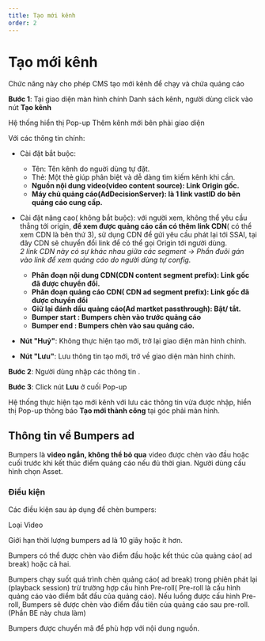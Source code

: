 ```yaml
---
title: Tạo mới kênh
order: 2
---
```

# Tạo mới kênh
Chức năng này cho phép CMS tạo mới kênh để chạy và chứa quảng cáo

 **Bước 1**: Tại giao diện màn hình chính Danh sách kênh, người dùng click vào nút **Tạo kênh**

Hệ thống hiển thị Pop-up Thêm kênh mới bên phải giao diện
![]()

 Với các thông tin chính:
 * Cài đặt bắt buộc:
    * Tên: Tên kênh do nguời dùng tự đặt.
    * Thẻ: Một thẻ giúp phân biệt và dễ dàng tìm kiếm kênh khi cần.
    * **Nguồn nội dung video(video content source): Link Origin gốc.**
    * **Máy chủ quảng cáo(AdDecisionServer): là 1 link vastID do bên quảng cáo cung cấp.**
* Cài đặt nâng cao( không bắt buộc): với người xem, không thể yêu cầu thẳng tới origin, **để xem được quảng cáo cần có thêm link CDN**( có thể xem CDN là bên thứ 3), sử dụng CDN để gửi yêu cầu phát lại tới SSAI, tại đây CDN sẽ chuyển đổi link để có thể gọi Origin tới người dùng.
 <br> *2 link CDN này có sự khác nhau giữa các segment
→ Phần đuôi gán vào link để xem quảng cáo do người dùng tự config.* </br>

    * **Phân đoạn nội dung CDN(CDN content segment prefix): Link gốc đã được chuyển đổi.**
    * **Phân đoạn quảng cáo CDN( CDN ad segment prefix): Link gốc đã được chuyển đổi**
    * **Giữ lại đánh dấu quảng cáo(Ad martket passthrough): Bật/ tắt.**
    * **Bumper start : Bumpers chèn vào trước quảng cáo**
    * **Bumper end : Bumpers chèn vào sau quảng cáo.**
* **Nút "Huỷ"**: Không thực hiện tạo mới, trở lại giao diện màn hình chính.
* **Nút "Lưu"**: Lưu thông tin tạo mới, trở về giao diện màn hình chính.

**Bước 2**: Người dùng nhập các thông tin .

**Bước 3**:  Click nút **Lưu** ở cuối Pop-up

Hệ thống thực hiện tạo mới kênh với lưu các thông tin vừa được nhập, hiển thị Pop-up thông báo **Tạo mới thành công** tại góc phải màn hình.
## Thông tin về Bumpers ad
Bumpers là **video ngắn, không thể bỏ qua** video được chèn vào đầu hoặc cuối trước khi kết thúc điểm quảng cáo nếu đủ thời gian.
Người dùng cấu hình chọn Asset.
### Điều kiện
Các điều kiện sau áp dụng để chèn bumpers:

Loại Video

Giới hạn thời lượng bumpers ad là 10 giây hoặc ít hơn. 

Bumpers có thể được chèn vào điểm đầu hoặc kết thúc của quảng cáo( ad break) hoặc cả hai. 

Bumpers chạy suốt quá trình chèn quảng cáo( ad break) trong phiên phát lại (playback session) trừ trường hợp cấu hình Pre-roll( Pre-roll là cấu hình quảng cáo vào điểm bắt đầu của quảng cáo). Nếu luồng được cấu hình Pre-roll, Bumpers sẽ được chèn vào điểm đầu tiên của quảng cáo sau pre-roll. (Phần BE này chưa làm)

Bumpers được chuyển mã để phù hợp với nội dung nguồn.
